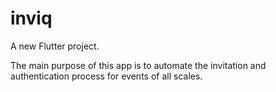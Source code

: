 # inviq

A new Flutter project.

The main purpose of this app is to automate the invitation and authentication process for events of all scales.
